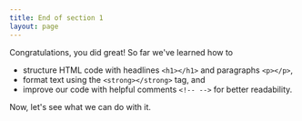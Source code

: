 ```yaml
---
title: End of section 1
layout: page
---
```


Congratulations, you did great! So far we've learned how to

- structure HTML code with headlines `<h1></h1>` and paragraphs `<p></p>`,
- format text using the `<strong></strong>` tag, and
- improve our code with helpful comments `<!-- -->` for better readability.
  
Now, let's see what we can do with it.
